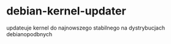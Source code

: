 # debian-kernel-updater
updateuje kernel do najnowszego stabilnego na dystrybucjach debianopodbnych
